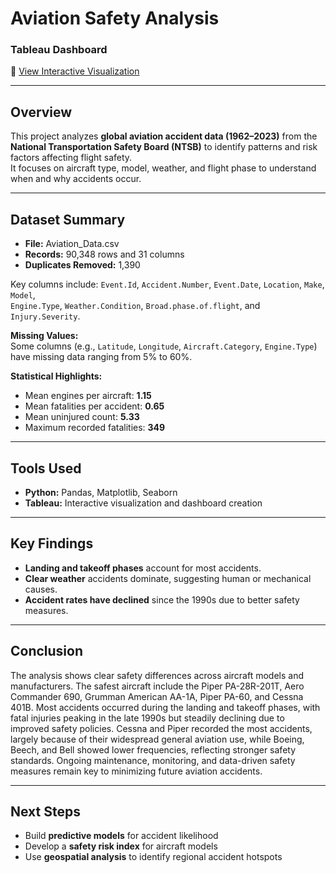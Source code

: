 # Aviation Safety Analysis

### Tableau Dashboard  
🔗 [View Interactive Visualization](https://public.tableau.com/views/Aviation_Analysis_17595907339060/DashboardVisualization?:language=en-US&:sid=&:redirect=auth&:display_count=n&:origin=viz_share_link)

---

## Overview
This project analyzes **global aviation accident data (1962–2023)** from the **National Transportation Safety Board (NTSB)** to identify patterns and risk factors affecting flight safety.  
It focuses on aircraft type, model, weather, and flight phase to understand when and why accidents occur.

---

## Dataset Summary
- **File:** Aviation_Data.csv  
- **Records:** 90,348 rows and 31 columns  
- **Duplicates Removed:** 1,390  


Key columns include:
`Event.Id`, `Accident.Number`, `Event.Date`, `Location`, `Make`, `Model`,  
`Engine.Type`, `Weather.Condition`, `Broad.phase.of.flight`, and `Injury.Severity`.

**Missing Values:**  
Some columns (e.g., `Latitude`, `Longitude`, `Aircraft.Category`, `Engine.Type`) have missing data ranging from 5% to 60%.  

**Statistical Highlights:**
- Mean engines per aircraft: **1.15**  
- Mean fatalities per accident: **0.65**  
- Mean uninjured count: **5.33**  
- Maximum recorded fatalities: **349**

---

## Tools Used
- **Python:** Pandas, Matplotlib, Seaborn  
- **Tableau:** Interactive visualization and dashboard creation  

---

## Key Findings
- **Landing and takeoff phases** account for most accidents.  
- **Clear weather** accidents dominate, suggesting human or mechanical causes.  
- **Accident rates have declined** since the 1990s due to better safety measures.  

---

## Conclusion
The analysis shows clear safety differences across aircraft models and manufacturers. The safest aircraft include the Piper PA-28R-201T, Aero Commander 690, Grumman American AA-1A, Piper PA-60, and Cessna 401B.
Most accidents occurred during the landing and takeoff phases, with fatal injuries peaking in the late 1990s but steadily declining due to improved safety policies.
Cessna and Piper recorded the most accidents, largely because of their widespread general aviation use, while Boeing, Beech, and Bell showed lower frequencies, reflecting stronger safety standards.
Ongoing maintenance, monitoring, and data-driven safety measures remain key to minimizing future aviation accidents.

---

## Next Steps
- Build **predictive models** for accident likelihood  
- Develop a **safety risk index** for aircraft models  
- Use **geospatial analysis** to identify regional accident hotspots  
